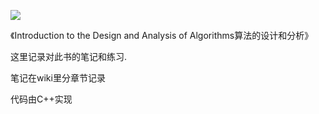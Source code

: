 
![](https://img1.doubanio.com/view/subject/l/public/s6944177.jpg)

《Introduction to the Design and Analysis of Algorithms算法的设计和分析》

这里记录对此书的笔记和练习.

笔记在wiki里分章节记录

代码由C++实现


